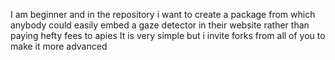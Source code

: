 I am beginner and in the repository i want to create a package from which anybody could easily embed a gaze detector in their website rather than paying hefty fees to apies
It is very simple but i invite forks from all of you to make it more advanced
